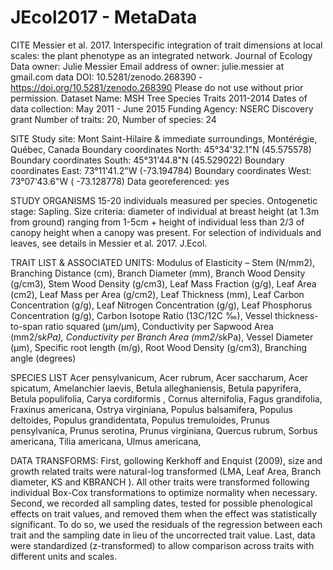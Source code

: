 # JEcol2017 - MetaData

CITE Messier et al. 2017. Interspecific integration of trait dimensions at local scales: the plant phenotype as an integrated network. Journal of Ecology
Data owner: Julie Messier
Email address of owner: julie.messier at gmail.com
data DOI: 10.5281/zenodo.268390 - https://doi.org/10.5281/zenodo.268390
Please do not use without prior permission. 
Dataset Name: MSH Tree Species Traits 2011-2014
Dates of data collection: May 2011 - June 2015
Funding Agency: NSERC Discovery grant
Number of traits: 20, Number of species: 24

SITE
Study site: Mont Saint-Hilaire & immediate surroundings, Montérégie, Québec, Canada
Boundary coordinates North: 45°34'32.1"N (45.575578)
Boundary coordinates South: 45°31'44.8"N (45.529022)
Boundary coordinates East: 73°11'41.2"W (-73.194784)
Boundary coordinates West: 73°07'43.6"W ( -73.128778)
Data georeferenced: yes

STUDY ORGANISMS 
15-20 individuals measured per species. Ontogenetic stage: Sapling. Size criteria: diameter of individual at breast height (at 1.3m from ground) ranging from 1-5cm + height of individual less than 2/3 of canopy height when a canopy was present. For selection of individuals and leaves, see details in Messier et al. 2017. J.Ecol. 

TRAIT LIST & ASSOCIATED UNITS:
Modulus of Elasticity – Stem (N/mm2), Branching Distance (cm), Branch Diameter (mm), Branch Wood Density (g/cm3), Stem Wood Density (g/cm3), Leaf Mass Fraction (g/g), Leaf Area (cm2), Leaf Mass per Area (g/cm2), Leaf Thickness (mm), Leaf Carbon Concentration (g/g), Leaf Nitrogen Concentration (g/g), Leaf Phosphorus Concentration (g/g), Carbon Isotope Ratio (13C/12C ‰), Vessel thickness-to-span ratio squared (μm/μm), Conductivity per Sapwood Area (mm2/s*kPa), Conductivity per Branch Area (mm2/s*kPa), Vessel Diameter (μm), Specific root length (m/g), Root Wood Density (g/cm3), Branching angle (degrees)

SPECIES LIST
Acer pensylvanicum, Acer rubrum, Acer saccharum, Acer spicatum, Amelanchier laevis, Betula alleghaniensis, Betula papyrifera, Betula populifolia, Carya cordiformis , Cornus alternifolia, Fagus grandifolia, Fraxinus americana, Ostrya virginiana, Populus balsamifera, Populus deltoides, Populus grandidentata, Populus tremuloides, Prunus pensylvanica, Prunus serotina, Prunus virginiana, Quercus rubrum, Sorbus americana, Tilia americana, Ulmus americana, 

DATA TRANSFORMS:
First, gollowing Kerkhoff and Enquist (2009), size and growth related traits were natural-log transformed (LMA, Leaf Area, Branch diameter, KS and KBRANCH ). All other traits were transformed following individual Box-Cox transformations to optimize normality when necessary. Second, we recorded all sampling dates, tested for possible phenological effects on trait values, and removed them when the effect was statistically significant. To do so, we used the residuals of the regression between each trait and the sampling date in lieu of the uncorrected trait value. Last, data were standardized (z-transformed) to allow comparison across traits with different units and scales. 
